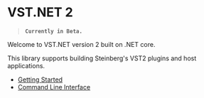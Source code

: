 # VST.NET 2

> **`Currently in Beta.`**

Welcome to VST.NET version 2 built on .NET core.

This library supports building Steinberg's VST2 plugins and host applications.

- [Getting Started](GettingStarted)
- [Command Line Interface](cli)